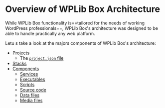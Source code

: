# Overview of WPLib Box Architecture

While WPLib Box functionality is==tailored for the needs of working WordPress 
professionals==, WPLib Box's architecture was designed to be able to handle 
practically any web platform. 

Letu s take a look at the majors components of WPLib Box's architecture: 

- [Projects](projects/)
    - The [`project.json` file](projects/project.json.md)
- [Stacks](stacks/)
- [Components](components/)
    - [Services](components/#services)
    - [Executables](components/#executables)    
    - [Scripts](components/#scripts)        
    - [Source code](components/#source-code)        
    - [Data files](components/#data-files)            
    - [Media files](components/#media-files)                